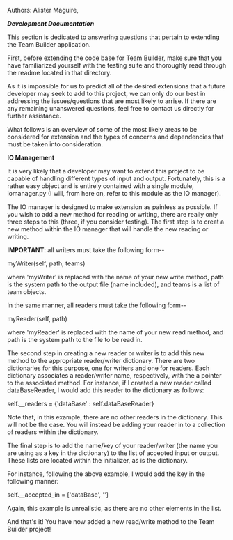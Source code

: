 
 Authors: Alister Maguire, 

 ***Development Documentation***

 This section is dedicated to answering questions that pertain to
 extending the Team Builder application. 

 First, before extending the code base for Team Builder, make sure 
 that you have familiarized yourself with the testing suite and 
 thoroughly read through the readme located in that directory. 

 As it is impossible for us to predict all of the desired extensions
 that a future developer may seek to add to this project, we can only
 do our best in addressing the issues/questions that are most likely 
 to arrise. If there are any remaining unanswered questions, feel 
 free to contact us directly for further assistance. 

 What follows is an overview of some of the most likely areas to be
 considered for extension and the types of concerns and dependencies
 that must be taken into consideration. 

 **IO Management**

 It is very likely that a developer may want to extend this project
 to be capable of handling different types of input and output. Fortunately, 
 this is a rather easy object and is entirely contained with a single module, 
 iomanager.py (I will, from here on, refer to this module as the IO manager). 

 The IO manager is designed to make extension as painless as possible. If 
 you wish to add a new method for reading or writing, there are really only 
 three steps to this (three, if you consider testing). The first step is to 
 creat a new method within the IO manager that will handle the new reading 
 or writing. 


   __IMPORTANT__: all writers must take the following form--

   myWriter(self, path, teams)

   where 'myWriter' is replaced with the name of your new write method, path
   is the system path to the output file (name included), and teams is a list
   of team objects. 

   In the same manner, all readers must take the following form--

   myReader(self, path)

   where 'myReader' is replaced with the name of your new read method, and 
   path is the system path to the file to be read in. 

 
 The second step in creating a new reader or writer is to add this new method
 to the appropriate reader/writer dictionary. 
 There are two dictionaries for this purpose, one for writers and one for readers. 
 Each dictionary associates a reader/writer name, respectively, with the a pointer
 to the associated method. For instance, if I created a new reader called dataBaseReader,
 I would add this reader to the dictionary as follows:

 self.\_\_readers = {'dataBase' : self.dataBaseReader}

 Note that, in this example, there are no other readers in the dictionary. This will
 not be the case. You will instead be adding your reader in to a collection of readers
 within the dictionary. 

 The final step is to add the name/key of your reader/writer (the name you are using as a 
 key in the dictionary) to the list of accepted input or output. These lists are located
 within the initializer, as is the dictionary. 

 For instance, following the above example, I would add the key in the following manner:

 self.\_\_accepted\_in = ['dataBase', '']

 Again, this example is unrealistic, as there are no other elements in the list. 

 And that's it! You have now added a new read/write method to the Team Builder project!

 
 
 
